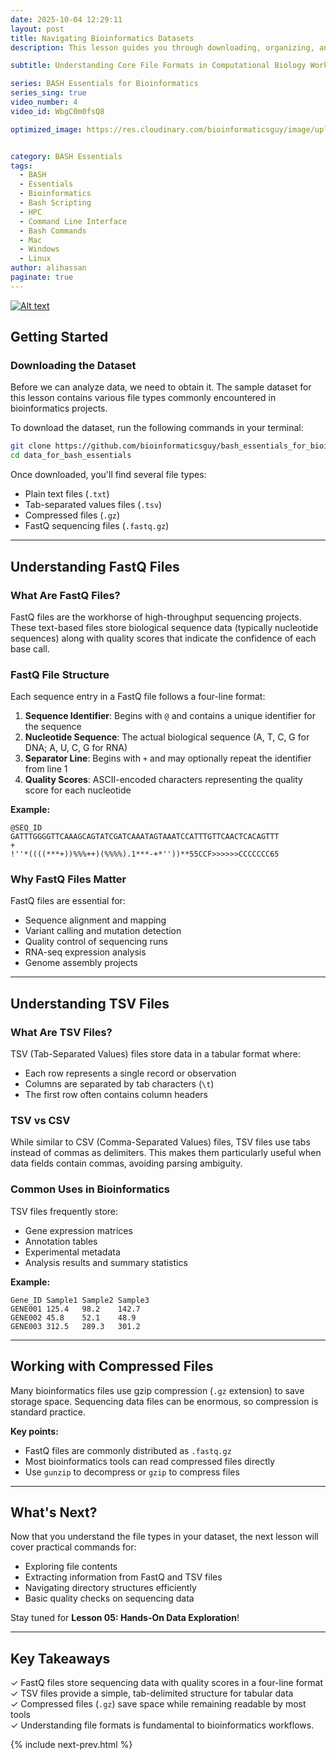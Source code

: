 ```yaml
---
date: 2025-10-04 12:29:11
layout: post
title: Navigating Bioinformatics Datasets
description: This lesson guides you through downloading, organizing, and understanding common file formats in bioinformatics projects. Learn to work with FastQ, TSV, and compressed files—essential skills for any computational biology workflow.

subtitle: Understanding Core File Formats in Computational Biology Workflows

series: BASH Essentials for Bioinformatics
series_sing: true
video_number: 4
video_id: WbgC0m0fsQ8

optimized_image: https://res.cloudinary.com/bioinformaticsguy/image/upload/v1759661560/003_BEB/coming_soon_psfezg.png


category: BASH Essentials
tags:
  - BASH
  - Essentials
  - Bioinformatics
  - Bash Scripting
  - HPC
  - Command Line Interface
  - Bash Commands
  - Mac
  - Windows
  - Linux
author: alihassan
paginate: true
---
```



[![Alt text](https://res.cloudinary.com/bioinformaticsguy/image/upload/v1759661560/003_BEB/coming_soon_psfezg.png)](https://www.youtube.com/c/BioinformaticsGuy)


## Getting Started
### Downloading the Dataset

Before we can analyze data, we need to obtain it. The sample dataset for this lesson contains various file types commonly encountered in bioinformatics projects.

To download the dataset, run the following commands in your terminal:

```bash
git clone https://github.com/bioinformaticsguy/bash_essentials_for_bioinformatics/tree/main
cd data_for_bash_essentials
```

Once downloaded, you'll find several file types:
- Plain text files (`.txt`)
- Tab-separated values files (`.tsv`)
- Compressed files (`.gz`)
- FastQ sequencing files (`.fastq.gz`)

---

## Understanding FastQ Files

### What Are FastQ Files?

FastQ files are the workhorse of high-throughput sequencing projects. These text-based files store biological sequence data (typically nucleotide sequences) along with quality scores that indicate the confidence of each base call.

### FastQ File Structure

Each sequence entry in a FastQ file follows a four-line format:

1. **Sequence Identifier**: Begins with `@` and contains a unique identifier for the sequence
2. **Nucleotide Sequence**: The actual biological sequence (A, T, C, G for DNA; A, U, C, G for RNA)
3. **Separator Line**: Begins with `+` and may optionally repeat the identifier from line 1
4. **Quality Scores**: ASCII-encoded characters representing the quality score for each nucleotide

**Example:**
```
@SEQ_ID
GATTTGGGGTTCAAAGCAGTATCGATCAAATAGTAAATCCATTTGTTCAACTCACAGTTT
+
!''*((((***+))%%%++)(%%%%).1***-+*''))**55CCF>>>>>>CCCCCCC65
```

### Why FastQ Files Matter

FastQ files are essential for:
- Sequence alignment and mapping
- Variant calling and mutation detection
- Quality control of sequencing runs
- RNA-seq expression analysis
- Genome assembly projects

---

## Understanding TSV Files

### What Are TSV Files?

TSV (Tab-Separated Values) files store data in a tabular format where:
- Each row represents a single record or observation
- Columns are separated by tab characters (`\t`)
- The first row often contains column headers

### TSV vs CSV

While similar to CSV (Comma-Separated Values) files, TSV files use tabs instead of commas as delimiters. This makes them particularly useful when data fields contain commas, avoiding parsing ambiguity.

### Common Uses in Bioinformatics

TSV files frequently store:
- Gene expression matrices
- Annotation tables
- Experimental metadata
- Analysis results and summary statistics

**Example:**
```
Gene_ID	Sample1	Sample2	Sample3
GENE001	125.4	98.2	142.7
GENE002	45.8	52.1	48.9
GENE003	312.5	289.3	301.2
```

---

## Working with Compressed Files

Many bioinformatics files use gzip compression (`.gz` extension) to save storage space. Sequencing data files can be enormous, so compression is standard practice.

**Key points:**
- FastQ files are commonly distributed as `.fastq.gz`
- Most bioinformatics tools can read compressed files directly
- Use `gunzip` to decompress or `gzip` to compress files

---

## What's Next?

Now that you understand the file types in your dataset, the next lesson will cover practical commands for:
- Exploring file contents
- Extracting information from FastQ and TSV files
- Navigating directory structures efficiently
- Basic quality checks on sequencing data

Stay tuned for **Lesson 05: Hands-On Data Exploration**!

---

## Key Takeaways

✓ FastQ files store sequencing data with quality scores in a four-line format  
✓ TSV files provide a simple, tab-delimited structure for tabular data  
✓ Compressed files (`.gz`) save space while remaining readable by most tools  
✓ Understanding file formats is fundamental to bioinformatics workflows.

{% include next-prev.html %}